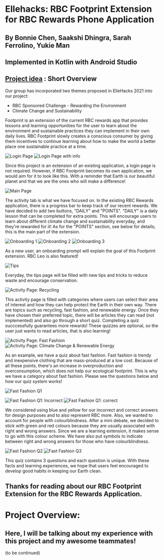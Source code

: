 # Ellehacks: RBC Footprint Extension for RBC Rewards Phone Application
## By Bonnie Chen, Saakshi Dhingra, Sarah Ferrolino, Yukie Man

## Implemented in Kotlin with Android Studio

## [Project idea](https://ellehacks.hypeinnovation.com/servlet/hype/IMT?documentTableId=9007205813285092533&userAction=Browse&templateName=&documentId=79fdac453205c2bf56ebab16c2a2fd51) : Short Overview

Our group has incorporated two themes proposed in ElleHacks 2021 into our project: 
- RBC Sponsored Challenge - Rewarding the Environment
- Climate Change and Sustainability

Footprint is an extension of the current RBC rewards app that provides lessons and learning opportunities for the user to learn about the environment and sustainable practices they can implement in their own daily lives.
RBC Footprint slowly creates a conscious consumer by giving them incentives to continue learning about how to make the world a better place one sustainable practice at a time.


![Login Page](https://i.gyazo.com/cb90db13b2f1723d339757f1240578bf.png)
![Login Page with info](https://i.gyazo.com/e399f46c766fc0b228fe6c3e4651f8c2.png)

Since this project is an extension of an existing application, a login page is not required. However, if RBC Footprint becomes its own application, we would aim for it to look like this. With a reminder that Earth is our beautiful planet and that we are the ones who will make a difference!

![Main Page](https://i.gyazo.com/53787abd8532b0d2f762d8ccf39299bb.png)

The activity tab is what we have focused on. In the existing RBC Rewards application, there is a progress bar to keep track of our recent rewards. We have decided to add two buttons, "DAILY" and "POINTS". "DAILY" is a daily lesson that can be completed for extra points. This will encourage users to learn about different climate change and sustainability everyday, and they're rewarded for it! As for the "POINTS" section, see below for details; this is the main part of the extension.

![Onboarding 1](https://i.gyazo.com/6ec8ad11e7871eff7fc22c8b7b822b46.png)
![Onboarding 2](https://i.gyazo.com/cfe8b9dc833c31273dcf48274abf8ab1.png)
![Onboarding 3](https://i.gyazo.com/3efb0bacbb571a9911433002b9d11b3a.png)

As a new user, an onboarding prompt will explain the goal of this Footprint extension. RBC Leo is also featured! 

![Tips](https://i.gyazo.com/ead95f41f21f36e45099808bbd6076ba.png)

Everyday, the tips page will be filled with new tips and tricks to reduce waste and encourage conservation. 

![Activity Page: Recycling](https://i.gyazo.com/4a87ebff61f1305bd400628abd138c0a.png)

This activity page is filled with categories where users can select their area of interest and how they can help protect the Earth in their own way. There are topics such as recycling, fast fashion, and renewable energy. Once they have chosen their preferred topic, there will be articles they can read (not implemented) and also go through a short quiz. Completing a quiz succcessfully guarantees more rewards! These quizzes are optional, so the user just wants to read articles, that is also learning!

![Activity Page: Fast Fashion](https://i.gyazo.com/62bada8f00fead15b9a6f4dddf6df0bb.png)
![Activity Page: Climate Change & Renewable Energy](https://gyazo.com/7ed74d948e4378fee50b86bbca0f45c5)

As an example, we have a quiz about fast fashion. Fast fashion is trendy and inexpensive clothing that are mass-produced at a low cost. Because of all these points, there's an increase in overproduction and overconsumption, which does not help our ecological footprint. This is why we have a category about fast fashion. Please see the questions below and how our quiz system works!

![Fast Fashion Q1](https://i.gyazo.com/a6d11d51aa26e1e2bb0a120337634300.png)

![Fast Fashion Q1: Incorrect](https://gyazo.com/890b3b23e6bf8d55bb5c43a971568b6a)
![Fast Fashion Q1: correct](https://i.gyazo.com/afb30a2d9e6dcc4e55a7921b87c57e0f.png)

We considered using blue and yellow for our incorrect and correct answers for design purposes and to also represent RBC more. Also, we wanted to account for people with colourblindness. After a mini debate, we decided to stick with green and red colours because they are usually associated with right and wrong answers. Since we are a learning extension, it makes sense to go with this colour scheme. We have also put symbols to indicate between right and wrong answers for those who have colourblindness. 

![Fast Fashion Q2](https://i.gyazo.com/0e416b42d9dfbba15b7d1a99ac57500b.png)
![Fast Fashion Q3](https://i.gyazo.com/7620cbc21314d99a1eb83771f831189b.png)

This quiz contains 3 questions and each question is unique. With these facts and learning experiences, we hope that users feel encouraged to develop good habits in keeping our Earth clean.


## Thanks for reading about our RBC Footprint Extension for the RBC Rewards Application. 

# Project Overview:
## Here, I will be talking about my experience with this project and my awesome teammates!

(to be continued)

